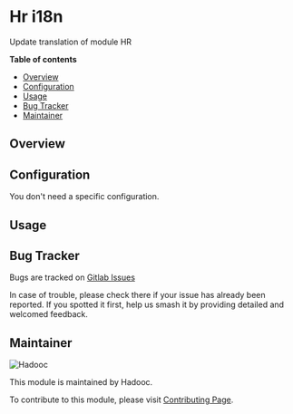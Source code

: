 # Hr i18n

Update translation of module HR

**Table of contents**

- [Overview](#Overview)
- [Configuration](#configuration)
- [Usage](#usage)
- [Bug Tracker](#bug-tracker)
- [Maintainer](#maintainer)

## Overview

## Configuration

You don't need a specific configuration.

## Usage

## Bug Tracker

Bugs are tracked on [Gitlab Issues](https://gitlab.com/hadooc/odoo-sa/hr/issues)

In case of trouble, please check there if your issue has already been reported. If you spotted it first, help us smash
it by providing detailed and welcomed feedback.

## Maintainer

![Hadooc](https://hadooc.com/logo)

This module is maintained by Hadooc.

To contribute to this module, please visit [Contributing Page](https://gitlab.com/hadooc/extra/wikis/Contributing).
